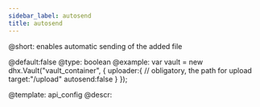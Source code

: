 ```yaml
---
sidebar_label: autosend
title: autosend
---          
```


@short:  enables automatic sending of the added file
	
@default:false
@type: boolean
@example:
var vault = new dhx.Vault("vault_container", { 
    uploader:{
    	// obligatory, the path for upload
    	target:"/upload"
    	autosend:false
   	}
});


@template:	api_config
@descr:


